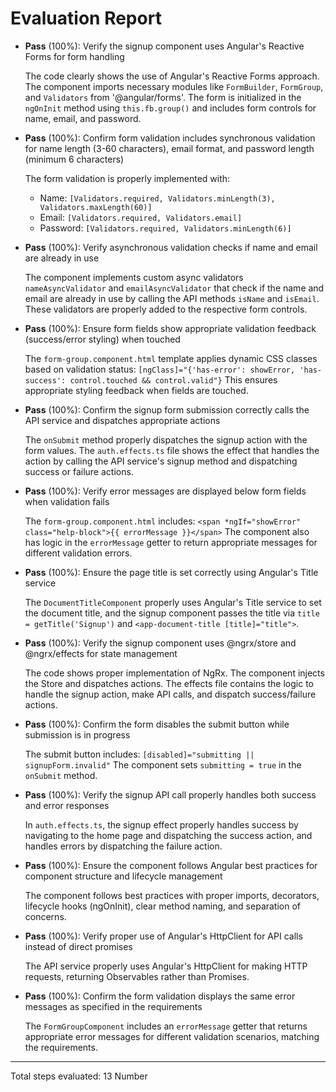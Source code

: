 # Evaluation Report

- **Pass** (100%): Verify the signup component uses Angular's Reactive Forms for form handling
  
  The code clearly shows the use of Angular's Reactive Forms approach. The component imports necessary modules like `FormBuilder`, `FormGroup`, and `Validators` from '@angular/forms'. The form is initialized in the `ngOnInit` method using `this.fb.group()` and includes form controls for name, email, and password.

- **Pass** (100%): Confirm form validation includes synchronous validation for name length (3-60 characters), email format, and password length (minimum 6 characters)
  
  The form validation is properly implemented with:
  - Name: `[Validators.required, Validators.minLength(3), Validators.maxLength(60)]`
  - Email: `[Validators.required, Validators.email]`
  - Password: `[Validators.required, Validators.minLength(6)]`

- **Pass** (100%): Verify asynchronous validation checks if name and email are already in use
  
  The component implements custom async validators `nameAsyncValidator` and `emailAsyncValidator` that check if the name and email are already in use by calling the API methods `isName` and `isEmail`. These validators are properly added to the respective form controls.

- **Pass** (100%): Ensure form fields show appropriate validation feedback (success/error styling) when touched
  
  The `form-group.component.html` template applies dynamic CSS classes based on validation status:
  `[ngClass]="{'has-error': showError, 'has-success': control.touched && control.valid"}`
  This ensures appropriate styling feedback when fields are touched.

- **Pass** (100%): Confirm the signup form submission correctly calls the API service and dispatches appropriate actions
  
  The `onSubmit` method properly dispatches the signup action with the form values. The `auth.effects.ts` file shows the effect that handles the action by calling the API service's signup method and dispatching success or failure actions.

- **Pass** (100%): Verify error messages are displayed below form fields when validation fails
  
  The `form-group.component.html` includes:
  `<span *ngIf="showError" class="help-block">{{ errorMessage }}</span>`
  The component also has logic in the `errorMessage` getter to return appropriate messages for different validation errors.

- **Pass** (100%): Ensure the page title is set correctly using Angular's Title service
  
  The `DocumentTitleComponent` properly uses Angular's Title service to set the document title, and the signup component passes the title via `title = getTitle('Signup')` and `<app-document-title [title]="title">`.

- **Pass** (100%): Verify the signup component uses @ngrx/store and @ngrx/effects for state management
  
  The code shows proper implementation of NgRx. The component injects the Store and dispatches actions. The effects file contains the logic to handle the signup action, make API calls, and dispatch success/failure actions.

- **Pass** (100%): Confirm the form disables the submit button while submission is in progress
  
  The submit button includes:
  `[disabled]="submitting || signupForm.invalid"`
  The component sets `submitting = true` in the `onSubmit` method.

- **Pass** (100%): Verify the signup API call properly handles both success and error responses
  
  In `auth.effects.ts`, the signup effect properly handles success by navigating to the home page and dispatching the success action, and handles errors by dispatching the failure action.

- **Pass** (100%): Ensure the component follows Angular best practices for component structure and lifecycle management
  
  The component follows best practices with proper imports, decorators, lifecycle hooks (ngOnInit), clear method naming, and separation of concerns.

- **Pass** (100%): Verify proper use of Angular's HttpClient for API calls instead of direct promises
  
  The API service properly uses Angular's HttpClient for making HTTP requests, returning Observables rather than Promises.

- **Pass** (100%): Confirm the form validation displays the same error messages as specified in the requirements
  
  The `FormGroupComponent` includes an `errorMessage` getter that returns appropriate error messages for different validation scenarios, matching the requirements.

---

Total steps evaluated: 13
Number